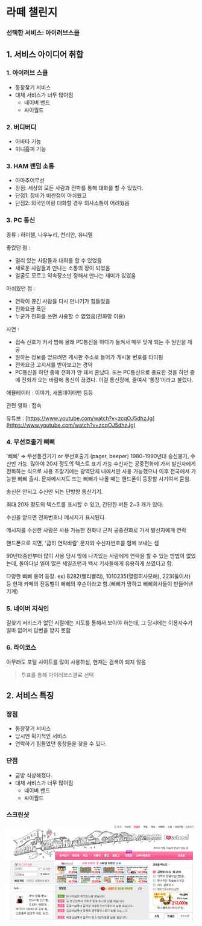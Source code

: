 # 라떼 챌린지

### 선택한 서비스: 아이러브스쿨


## 1. 서비스 아이디어 취합

### **1. 아이러브 스쿨**

- 동창찾기 서비스
- 대체 서비스가 너무 많아짐
    - 네이버 밴드
    - 싸이월드

### **2. 버디버디**

- 아바타 기능
- 미니홈피 기능

### **3. HAM 랜덤 소통**

- 아마추어무선
- 장점: 세상의 모든 사람과 전파를 통해 대화를 할 수 있었다.
- 단점1: 장비가 비싼점이 아쉬웠고
- 단점2: 외국인이랑 대화할 경우 의사소통이 어려웠음

### **3. PC 통신**

종류 : 하이텔, 나우누리, 천리안, 유니텔

좋았던 점 :

- 멀리 있는 사람들과 대화를 할 수 있었음
- 새로운 사람들과 만나는 소통의 장이 되었음
- 얼굴도 모르고 약속장소만 정해서 만나는 재미가 있었음

아쉬웠던 점 :

- 연락이 끊긴 사람을 다시 만나기가 힘들었음
- 전화요금 폭탄
- 누군가 전화를 쓰면 사용할 수 없었음(전화망 이용)

사연 :

- 접속 신호가 커서 밤에 몰래 PC통신을 하다가 들켜서 매우 맞게 되는 주 원인을 제공
- 원하는 정보를 얻으려면 게시판 주소로 들어가 게시물 번호를 타이핑
- 전화요금 고지서를 받아보고는 경악
- PC통신을 하던 중에 전화가 안 돼서 혼났다. 또는 PC통신으로 중요한 것을 하던 중에 전화가 오는 바람에 통신이 끊겼다. 이걸 통신장애, 줄여서 '통장'이라고 불렀다.

에뮬레이터 : 이야기, 새롬데이터맨 등등

관련 영화 : 접속

유튜브 : [https://www.youtube.com/watch?v=zcqOJ5dhzJg](https://www.youtube.com/watch?v=zcqOJ5dhzJg)

### **4. 무선호출기 삐삐**

'삐삐' ⇒ 무선통긴기기 or 무선호출기 (pager, beeper) 1980-1990년대
송신불가, 수신만 가능. 많아야 20자 정도의 텍스트 표기 가능
수신자는 공중전화에 가서 발신자에게 전화하는 식으로 사용
초창기에는 광역단체 내에서만 사용 가능했으나 이후 전국에서 가능한 삐삐 출시. 문자메시지도 뜨는 삐삐가 나올 때는 핸드폰이 등장할 시기여서 묻힘.

송신은 안되고 수신만 되는 단방향 통신기기.

최대 20자 정도의 텍스트를 표시할 수 있고, 간단한 버튼 2~3 개가 있다.

수신을 받으면 전화번호나 메시지가 표시된다.

메시지를 수신한 사람은 사용 가능한 전화나  근처 공중전화로 가서 발신자에게 연락

핸드폰으로 치면, '급히 연락바람' 문자와 수신자번호를 함께 보내는 셈

90년대중반부터 많이 사용
당시 밖에 나가있는 사람에게 연락을 할 수 있는 방법이 없었는데, 돌아다닐 일이 많은 세일즈맨과 택시 기사들에게 유용하게 쓰였다고 함.

다양한 삐삐 용어 등장.
ex) 8282(빨리빨리), 1010235(열렬히사모해), 223(둘이서) 등
현재 카페의 진동벨이 삐삐의 후손이라고 함.(삐삐가 망하고 삐삐회사들이 만들어낸 기계)

### 5. 네이버 지식인

길찾기 서비스가 없던 시절에는 지도를 통해서 보아야 하는데, 그 당시에는 이용자수가 얼마 없어서 답변을 받지 못함

### 6. 라이코스

아무래도 포털 사이트를 많이 사용하심, 현재는 검색이 되지 않음


> 투표를 통해 아이러브스쿨로 선택



## 2. 서비스 특징

### 장점
- 동창찾기 서비스
- 당시엔 획기적인 서비스
- 연락하기 힘들었던 동창들을 찾을 수 있다.

### 단점
- 금방 식상해졌다.
- 대체 서비스가 너무 많아짐
    - 네이버 밴드
    - 싸이월드

### 스크린샷

![](./ilovschool.png)


